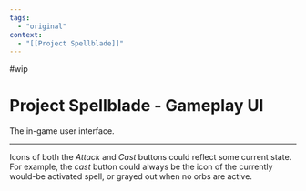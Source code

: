 ```yaml
---
tags:
  - "original"
context:
  - "[[Project Spellblade]]"
---
```


#wip

# Project Spellblade - Gameplay UI

The in-game user interface.

---

Icons of both the _Attack_ and _Cast_ buttons could reflect some current state. For example, the _cast_ button could always be the icon of the currently would-be activated spell, or grayed out when no orbs are active.
